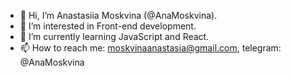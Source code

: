 - 👋 Hi, I’m Anastasiia Moskvina (@AnaMoskvina).
- 👀 I’m interested in Front-end development.
- 🌱 I’m currently learning JavaScript and React.
- 📫 How to reach me: moskvinaanastasia@gmail.com, telegram: @AnaMoskvina
